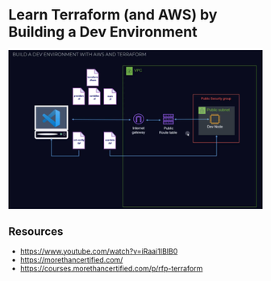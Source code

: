 # Learn Terraform (and AWS) by Building a Dev Environment

![AWS Terraform](images/dev_env_with_aws_terraform.png)

## Resources
- https://www.youtube.com/watch?v=iRaai1IBlB0
- https://morethancertified.com/
- https://courses.morethancertified.com/p/rfp-terraform